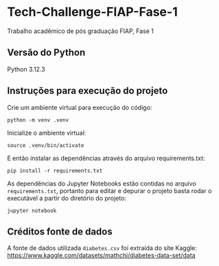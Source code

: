 # Tech-Challenge-FIAP-Fase-1
Trabalho acadêmico de pós graduação FIAP, Fase 1

## Versão do Python
Python 3.12.3

## Instruções para execução do projeto
Crie um ambiente virtual para execução do código:

```python -m venv .venv```

Inicialize o ambiente virtual:

```source .venv/bin/activate```

E então instalar as dependências através do arquivo requirements.txt:

```pip install -r requirements.txt```

As dependências do Jupyter Notebooks estão contidas no arquivo `requirements.txt`, portanto para editar e depurar o projeto basta rodar o executável a partir do diretório do projeto:

```jupyter notebook```

## Créditos fonte de dados
A fonte de dados utilizada `diabetes.csv` foi extraída do site Kaggle: https://www.kaggle.com/datasets/mathchi/diabetes-data-set/data

